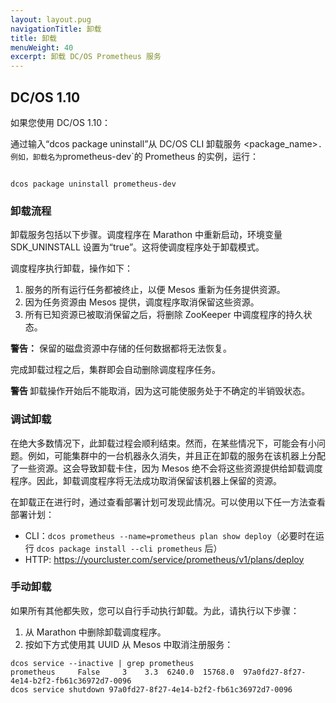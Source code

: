 ```yaml
---
layout: layout.pug
navigationTitle: 卸载
title: 卸载
menuWeight: 40
excerpt: 卸载 DC/OS Prometheus 服务
---
```


## DC/OS 1.10

如果您使用 DC/OS 1.10：

通过输入“dcos package uninstall”从 DC/OS CLI 卸载服务 <package_name>`.
例如，卸载名为`prometheus-dev`的 Prometheus 的实例，运行：

```

dcos package uninstall prometheus-dev

```

### 卸载流程

卸载服务包括以下步骤。调度程序在 Marathon 中重新启动，环境变量  SDK_UNINSTALL 设置为“true”。这将使调度程序处于卸载模式。

调度程序执行卸载，操作如下：

 1. 服务的所有运行任务都被终止，以便 Mesos 重新为任务提供资源。
 1. 因为任务资源由 Mesos 提供，调度程序取消保留这些资源。
 1. 所有已知资源已被取消保留之后，将删除 ZooKeeper 中调度程序的持久状态。

<p class="message--warning"><strong>警告：</strong> 保留的磁盘资源中存储的任何数据都将无法恢复。</p>

完成卸载过程之后，集群即会自动删除调度程序任务。

<p class="message--warning"><strong>警告 </strong> 卸载操作开始后不能取消，因为这可能使服务处于不确定的半销毁状态。</p>

### 调试卸载

在绝大多数情况下，此卸载过程会顺利结束。然而，在某些情况下，可能会有小问题。例如，可能集群中的一台机器永久消失，并且正在卸载的服务在该机器上分配了一些资源。这会导致卸载卡住，因为 Mesos 绝不会将这些资源提供给卸载调度程序。因此，卸载调度程序将无法成功取消保留该机器上保留的资源。

在卸载正在进行时，通过查看部署计划可发现此情况。可以使用以下任一方法查看部署计划：

- CLI：`dcos prometheus --name=prometheus plan show deploy`（必要时在运行 `dcos package install --cli prometheus` 后）
- HTTP: https://yourcluster.com/service/prometheus/v1/plans/deploy

### 手动卸载 

如果所有其他都失败，您可以自行手动执行卸载。为此，请执行以下步骤：

1. 从 Marathon 中删除卸载调度程序。
1. 按如下方式使用其 UUID 从 Mesos 中取消注册服务：

```shell
dcos service --inactive | grep prometheus
prometheus     False     3    3.3  6240.0  15768.0  97a0fd27-8f27-4e14-b2f2-fb61c36972d7-0096
dcos service shutdown 97a0fd27-8f27-4e14-b2f2-fb61c36972d7-0096
```

